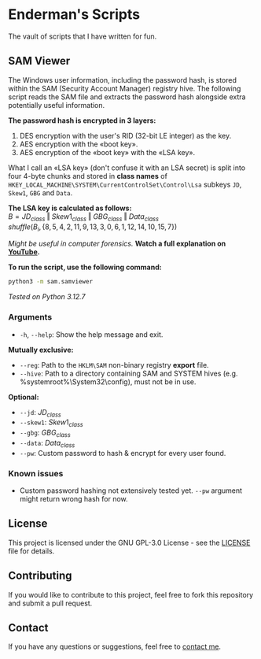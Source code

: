 # Enderman's Scripts
The vault of scripts that I have written for fun.

## SAM Viewer

The Windows user information, including the password hash, is stored within the SAM (Security Account Manager) registry hive.
The following script reads the SAM file and extracts the password hash alongside extra potentially useful information.

**The password hash is encrypted in 3 layers:**
1. DES encryption with the user's RID (32-bit LE integer) as the key.
2. AES encryption with the «boot key».
3. AES encryption of the «boot key» with the «LSA key».

What I call an «LSA key» (don't confuse it with an LSA secret) is split into four 4-byte chunks and stored in **class names** of
`HKEY_LOCAL_MACHINE\SYSTEM\CurrentControlSet\Control\Lsa` subkeys `JD`, `Skew1`, `GBG` and `Data`.

**The LSA key is calculated as follows:**  
    $B = JD_{class} \mathbin\Vert Skew1_{class} \mathbin\Vert GBG_{class} \mathbin\Vert Data_{class}$  
    $shuffle(B_i,\{8, 5, 4, 2, 11, 9, 13, 3, 0, 6, 1, 12, 14, 10, 15, 7\})$

*Might be useful in computer forensics.* **Watch a full explanation on [YouTube](https://youtu.be/Hq_RgcYL9_k).**

**To run the script, use the following command:**

```bash
python3 -m sam.samviewer
```

*Tested on Python 3.12.7*

### Arguments
- `-h`, `--help`: Show the help message and exit.

**Mutually exclusive:**
- `--reg`: Path to the `HKLM\SAM` non-binary registry **export** file.
- `--hive`:  Path to a directory containing SAM and SYSTEM hives (e.g. %systemroot%\System32\config), must not be in use.

**Optional:**
- `--jd`: $JD_{class}$
- `--skew1`: $Skew1_{class}$
- `--gbg`: $GBG_{class}$
- `--data`: $Data_{class}$
- `--pw`: Custom password to hash & encrypt for every user found.

### Known issues
- Custom password hashing not extensively tested yet. `--pw` argument might return wrong hash for now.

## License
This project is licensed under the GNU GPL-3.0 License - see the [LICENSE](LICENSE) file for details.

## Contributing
If you would like to contribute to this project, feel free to fork this repository and submit a pull request.

## Contact
If you have any questions or suggestions, feel free to [contact me](mailto:contact@enderman.ch).
